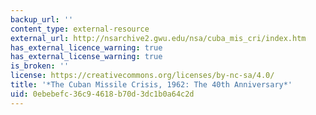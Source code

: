 ```yaml
---
backup_url: ''
content_type: external-resource
external_url: http://nsarchive2.gwu.edu/nsa/cuba_mis_cri/index.htm
has_external_licence_warning: true
has_external_license_warning: true
is_broken: ''
license: https://creativecommons.org/licenses/by-nc-sa/4.0/
title: '*The Cuban Missile Crisis, 1962: The 40th Anniversary*'
uid: 0ebebefc-36c9-4618-b70d-3dc1b0a64c2d
---
```

